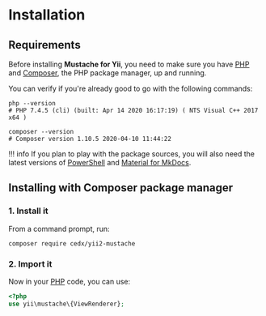 # Installation

## Requirements
Before installing **Mustache for Yii**, you need to make sure you have [PHP](https://www.php.net)
and [Composer](https://getcomposer.org), the PHP package manager, up and running.

You can verify if you're already good to go with the following commands:

```shell
php --version
# PHP 7.4.5 (cli) (built: Apr 14 2020 16:17:19) ( NTS Visual C++ 2017 x64 )

composer --version
# Composer version 1.10.5 2020-04-10 11:44:22
```

!!! info
    If you plan to play with the package sources, you will also need the latest versions of
    [PowerShell](hhttps://docs.microsoft.com/en-us/powershell) and [Material for MkDocs](https://squidfunk.github.io/mkdocs-material).

## Installing with Composer package manager

### 1. Install it
From a command prompt, run:

```shell
composer require cedx/yii2-mustache
```

### 2. Import it
Now in your [PHP](https://www.php.net) code, you can use:

```php
<?php
use yii\mustache\{ViewRenderer};
```
